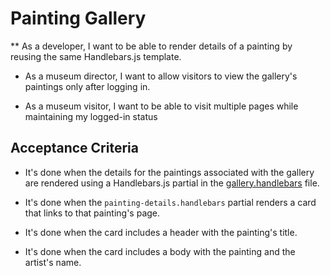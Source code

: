 # Painting Gallery

** As a developer, I want to be able to render details of a painting by reusing the same Handlebars.js template.

* As a museum director, I want to allow visitors to view the gallery's paintings only after logging in.

* As a museum visitor, I want to be able to visit multiple pages while maintaining my logged-in status

## Acceptance Criteria

* It's done when the details for the paintings associated with the gallery are rendered using a Handlebars.js partial in the [gallery.handlebars](./Unsolved/views/gallery.handlebars) file.

* It's done when the `painting-details.handlebars` partial renders a card that links to that painting's page.

* It's done when the card includes a header with the painting's title.

* It's done when the card includes a body with the painting and the artist's name.